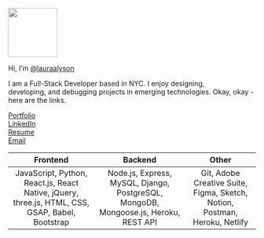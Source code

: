 <img src="https://user-images.githubusercontent.com/74627896/142496512-f03fd75d-60cd-4962-b5af-5b4f3fb1cfd0.png" width="auto" height="100" />

Hi, I’m [@lauraalyson](instagram.com/lauras.sleepy)


I am a Full-Stack Developer based in NYC. I enjoy designing, <Br />developing, and debugging projects in emerging technologies. Okay, okay - <Br />here are the links.


[Portfolio](https://lauraalyson.github.io/portfolio/) <br />
[LinkedIn](https://www.linkedin.com/in/laura-waterbury/) <br />
[Resume](https://i.imgur.com/6a5K5MI.png)<br />
[Email](mailto:lauraalyson3@gmail.com)


Frontend         |      Backend       |      Other
:----------------:|:-----------------:|:-----------------:
JavaScript, Python, React.js, React Native, jQuery, three.js, HTML, CSS, GSAP, Babel, Bootstrap                     |     Node.js, Express, MySQL, Django, PostgreSQL, MongoDB, Mongoose.js, Heroku, REST API         |         Git, Adobe Creative Suite, Figma, Sketch, Notion, Postman, Heroku, Netlify

